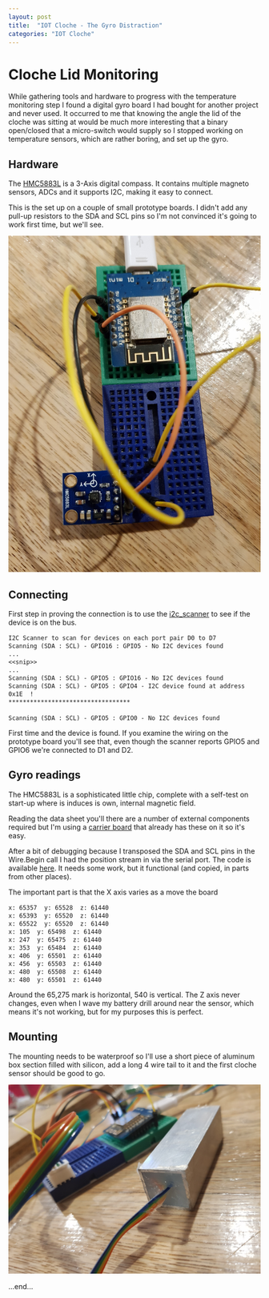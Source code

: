 ```yaml
---
layout: post
title:  "IOT Cloche - The Gyro Distraction"
categories: "IOT Cloche"
---
```


# Cloche Lid Monitoring

While gathering tools and hardware to progress with the temperature monitoring step I found a digital gyro board I had bought for another project and never used. It occurred to me that knowing the angle the lid of the cloche was sitting at would be much more interesting that a binary open/closed that a micro-switch would supply so I stopped working on temperature sensors, which are rather boring, and set up the gyro.

## Hardware

The [HMC5883L](https://cdn-shop.adafruit.com/datasheets/HMC5883L_3-Axis_Digital_Compass_IC.pdf) is a 3-Axis digital compass. It contains multiple magneto sensors, ADCs and it supports I2C, making it easy to connect.

This is the set up on a couple of small prototype boards. I didn't add any pull-up resistors to the SDA and SCL pins so I'm not convinced it's going to work first time, but we'll see.

![Gyro on prototype board](images/gyro_prototype.jpg)

## Connecting

First step in proving the connection is to use the [i2c_scanner](../../src/utilities/i2c_scanner.cpp) to see if the device is on the bus.

```
I2C Scanner to scan for devices on each port pair D0 to D7
Scanning (SDA : SCL) - GPIO16 : GPIO5 - No I2C devices found
...
<<snip>>
...
Scanning (SDA : SCL) - GPIO5 : GPIO16 - No I2C devices found
Scanning (SDA : SCL) - GPIO5 : GPIO4 - I2C device found at address 0x1E  !
**********************************

Scanning (SDA : SCL) - GPIO5 : GPIO0 - No I2C devices found
```

First time and the device is found. If you examine the wiring on the prototype board you'll see that, even though the scanner reports GPIO5 and GPIO6 we're connected to D1 and D2.

## Gyro readings

The HMC5883L is a sophisticated little chip, complete with a self-test on start-up where is induces is own, internal magnetic field.

Reading the data sheet you'll there are a number of external components required but I'm using a [carrier board](https://www.aliexpress.com/item/32826264150.html?spm=a2g0o.productlist.0.0.4a3877489GrqkC&algo_pvid=d35c0a8b-303a-4f29-965e-2f9b1260ca8a&algo_expid=d35c0a8b-303a-4f29-965e-2f9b1260ca8a-0&btsid=759ead3d-bcdd-4250-9409-d4127f5ab8cc&ws_ab_test=searchweb0_0,searchweb201602_1,searchweb201603_53) that already has these on it so it's easy.

After a bit of debugging because I transposed the SDA and SCL pins in the Wire.Begin call I had the position stream in via the serial port. The code is available [here](../../src/utilities/hmc5883l.cpp). It needs some work, but it functional (and copied, in parts from other places).

The important part is that the X axis varies as a move the board

```
x: 65357  y: 65528  z: 61440
x: 65393  y: 65520  z: 61440
x: 65522  y: 65520  z: 61440
x: 105  y: 65498  z: 61440
x: 247  y: 65475  z: 61440
x: 353  y: 65484  z: 61440
x: 406  y: 65501  z: 61440
x: 456  y: 65503  z: 61440
x: 480  y: 65508  z: 61440
x: 480  y: 65501  z: 61440
```

Around the 65,275 mark is horizontal, 540 is vertical. The Z axis never changes, even when I wave my battery drill around near the sensor, which means it's not working, but for my purposes this is perfect.

## Mounting

The mounting needs to be waterproof so I'll use a short piece of aluminum box section filled with silicon, add a long 4 wire tail to it and the first cloche sensor should be good to go.

![Completed Gyro Sensor](images/completed_gyro_sensor.jpg)

...end...